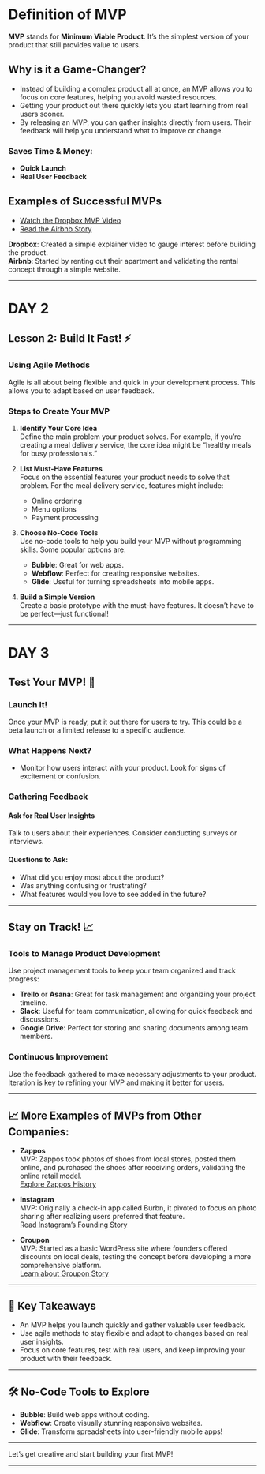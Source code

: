 # Definition of MVP

**MVP** stands for **Minimum Viable Product**. It’s the simplest version of your product that still provides value to users.

## Why is it a Game-Changer?

- Instead of building a complex product all at once, an MVP allows you to focus on core features, helping you avoid wasted resources.
- Getting your product out there quickly lets you start learning from real users sooner.
- By releasing an MVP, you can gather insights directly from users. Their feedback will help you understand what to improve or change.

### Saves Time & Money:
- **Quick Launch**
- **Real User Feedback**

## Examples of Successful MVPs

- [Watch the Dropbox MVP Video](https://www.dropbox.com/)
- [Read the Airbnb Story](https://www.airbnb.com/)

**Dropbox**: Created a simple explainer video to gauge interest before building the product.  
**Airbnb**: Started by renting out their apartment and validating the rental concept through a simple website.

---

# DAY 2  
## Lesson 2: Build It Fast! ⚡

### Using Agile Methods

Agile is all about being flexible and quick in your development process. This allows you to adapt based on user feedback.

### Steps to Create Your MVP

1. **Identify Your Core Idea**  
    Define the main problem your product solves. For example, if you’re creating a meal delivery service, the core idea might be “healthy meals for busy professionals.”

2. **List Must-Have Features**  
    Focus on the essential features your product needs to solve that problem. For the meal delivery service, features might include:  
    - Online ordering  
    - Menu options  
    - Payment processing  

3. **Choose No-Code Tools**  
    Use no-code tools to help you build your MVP without programming skills. Some popular options are:  
    - **Bubble**: Great for web apps.  
    - **Webflow**: Perfect for creating responsive websites.  
    - **Glide**: Useful for turning spreadsheets into mobile apps.  

4. **Build a Simple Version**  
    Create a basic prototype with the must-have features. It doesn’t have to be perfect—just functional!

---

# DAY 3  
## Test Your MVP! 🧪

### Launch It!

Once your MVP is ready, put it out there for users to try. This could be a beta launch or a limited release to a specific audience.

### What Happens Next?

- Monitor how users interact with your product. Look for signs of excitement or confusion.

### Gathering Feedback

#### Ask for Real User Insights  
Talk to users about their experiences. Consider conducting surveys or interviews.

#### Questions to Ask:
- What did you enjoy most about the product?  
- Was anything confusing or frustrating?  
- What features would you love to see added in the future?

---

## Stay on Track! 📈

### Tools to Manage Product Development

Use project management tools to keep your team organized and track progress:  
- **Trello** or **Asana**: Great for task management and organizing your project timeline.  
- **Slack**: Useful for team communication, allowing for quick feedback and discussions.  
- **Google Drive**: Perfect for storing and sharing documents among team members.

### Continuous Improvement

Use the feedback gathered to make necessary adjustments to your product. Iteration is key to refining your MVP and making it better for users.

---

## 📈 More Examples of MVPs from Other Companies:

- **Zappos**  
  MVP: Zappos took photos of shoes from local stores, posted them online, and purchased the shoes after receiving orders, validating the online retail model.  
  [Explore Zappos History](https://www.zappos.com/)

- **Instagram**  
  MVP: Originally a check-in app called Burbn, it pivoted to focus on photo sharing after realizing users preferred that feature.  
  [Read Instagram’s Founding Story](https://www.instagram.com/)

- **Groupon**  
  MVP: Started as a basic WordPress site where founders offered discounts on local deals, testing the concept before developing a more comprehensive platform.  
  [Learn about Groupon Story](https://www.groupon.com/)

---

## 🎯 Key Takeaways

- An MVP helps you launch quickly and gather valuable user feedback.
- Use agile methods to stay flexible and adapt to changes based on real user insights.
- Focus on core features, test with real users, and keep improving your product with their feedback.

---

## 🛠️ No-Code Tools to Explore

- **Bubble**: Build web apps without coding.  
- **Webflow**: Create visually stunning responsive websites.  
- **Glide**: Transform spreadsheets into user-friendly mobile apps!

---

Let’s get creative and start building your first MVP!

---


